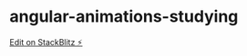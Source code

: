# angular-animations-studying

[Edit on StackBlitz ⚡️](https://stackblitz.com/edit/angular-animations-studying)
